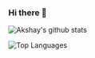 ### Hi there 👋

![Akshay's github stats](https://github-readme-stats.vercel.app/api?username=20akshay00&show_icons=true&theme=dracula&count_private=true)

![Top Languages](https://github-readme-stats.vercel.app/api/top-langs/?username=20akshay00&layout=compact&theme=dracula)
<!--
**20akshay00/20akshay00** is a ✨ _special_ ✨ repository because its `README.md` (this file) appears on your GitHub profile.

Here are some ideas to get you started:

- 🔭 I’m currently working on ...
- 🌱 I’m currently learning ...
- 👯 I’m looking to collaborate on ...
- 🤔 I’m looking for help with ...
- 💬 Ask me about ...
- 📫 How to reach me: ...
- 😄 Pronouns: ...
- ⚡ Fun fact: ...
-->
